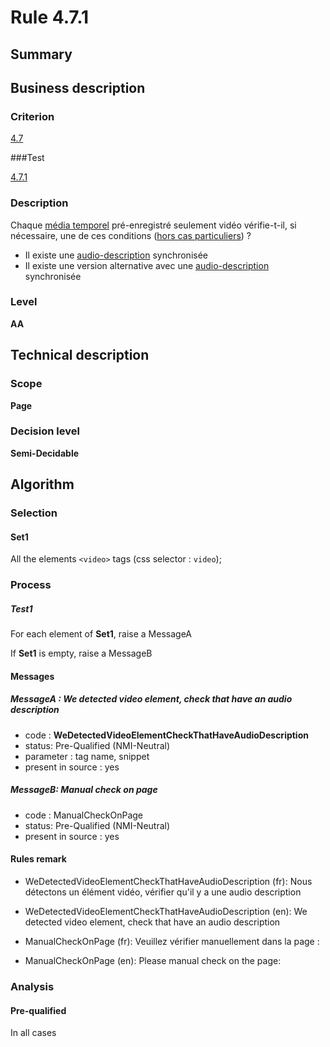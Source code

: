 # Rule 4.7.1

## Summary

## Business description

### Criterion

[4.7](http://references.modernisation.gouv.fr/rgaa/criteres.html#crit-4-7)

###Test

[4.7.1](http://references.modernisation.gouv.fr/rgaa/criteres.html#test-4-7-1)

### Description

Chaque <a href="http://references.modernisation.gouv.fr/rgaa/glossaire.html#mdia-temporel-type-son-vido-et-synchronis">m&eacute;dia temporel</a> pr&eacute;-enregistr&eacute; seulement vid&eacute;o v&eacute;rifie-t-il, si n&eacute;cessaire, une de ces conditions (<a href="http://references.modernisation.gouv.fr/rgaa/cas-particuliers.html#cp-4-1,4-2,4-3,4-5,4-7,4-9,4-11,4-13" title="Cas particuliers pour le crit&egrave;re 4.7">hors cas particuliers</a>) ? 
 
 * Il existe une <a href="http://references.modernisation.gouv.fr/rgaa/glossaire.html#audiodescription-synchronise-media-temporel">audio-description</a> synchronis&eacute;e 
 * Il existe une version alternative avec une <a href="hhttp://references.modernisation.gouv.fr/rgaa/glossaire.html#audiodescription-synchronise-media-temporel">audio-description</a> synchronis&eacute;e 


### Level

**AA**

## Technical description

### Scope

**Page**

### Decision level

**Semi-Decidable**

## Algorithm

### Selection

#### Set1

All the elements `<video>` tags (css selector : `video`);

### Process

##### Test1

For each element of **Set1**, raise a MessageA

If **Set1** is empty, raise a MessageB

#### Messages

##### MessageA : We detected video element, check that have an audio description

-    code : **WeDetectedVideoElementCheckThatHaveAudioDescription** 
-    status: Pre-Qualified (NMI-Neutral)
-    parameter : tag name, snippet
-    present in source : yes

##### MessageB: Manual check on page

-   code : ManualCheckOnPage
-   status: Pre-Qualified (NMI-Neutral)
-   present in source : yes

#### Rules remark

 * WeDetectedVideoElementCheckThatHaveAudioDescription (fr): Nous d&eacute;tectons un &eacute;l&eacute;ment vid&eacute;o, v&eacute;rifier qu'il y a une audio description
 * WeDetectedVideoElementCheckThatHaveAudioDescription (en): We detected video element, check that have an audio description

 * ManualCheckOnPage (fr): Veuillez v&eacute;rifier manuellement dans la page :
 * ManualCheckOnPage (en): Please manual check on the page:

### Analysis

#### Pre-qualified

In all cases
